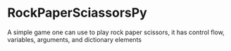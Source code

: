 # RockPaperSciassorsPy
A simple game one can use to play rock paper scissors, it has control flow, variables, arguments, and dictionary elements
